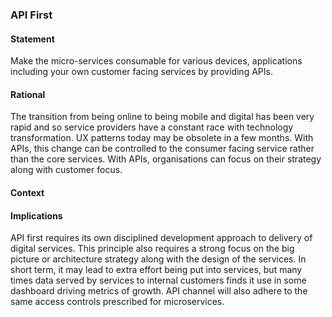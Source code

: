 
### API First ###


#### Statement ####

Make the micro-services consumable for various devices, applications including your own customer facing services by providing APIs.

#### Rational ####

The transition from being online to being mobile and digital has been very rapid and so service providers have a constant race with technology transformation. UX patterns today may be obsolete in a few months. With APIs, this change can be controlled to the consumer facing service rather than the core services. With APIs, organisations can focus on their strategy along with customer focus.

#### Context ####

#### Implications ####
API first requires its own disciplined development approach to delivery of digital services. This principle also requires a strong focus on the big picture or architecture strategy along with the design of the services. In short term, it may lead to extra effort being put into services, but many times data served by services to internal customers finds it use in some dashboard driving metrics of growth. API channel will also adhere to the same access controls prescribed for microservices.
